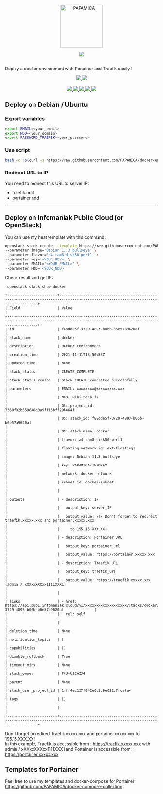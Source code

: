 <p align="center">
  <a href="https://papamica.com">
    <img src="https://zupimages.net/up/20/04/7vtd.png" width="140px" alt="PAPAMICA" />
  </a>
</p>

<p align="center">
  <a href="#"><img src="https://readme-typing-svg.herokuapp.com?center=true&vCenter=true&lines=Docker+environment;"></a>
</p>
<br />
    Deploy a docker environment with Portainer and Traefik easily !

<p align="center">
    <a href="https://github.com/PAPAMICA/docker-environment#deploy-on-debian--ubuntu"><img src="https://img.shields.io/badge/Deploy_on_Debian-%2341454A.svg?style=for-the-badge&logo=target&logoColor=white"> </a>
    <a href="https://github.com/PAPAMICA/docker-environment#deploy-on-infomaniak-public-cloud-or-openstack"><img src="https://img.shields.io/badge/Deploy_on_Infomaniak_Public_cloud_(openstack)-%2341454A.svg?style=for-the-badge&logo=target&logoColor=white"> </a>
    <br /><br />
    <a href="https://www.docker.com/"><img src="https://img.shields.io/badge/docker-%232496ED.svg?style=for-the-badge&logo=docker&logoColor=white"> </a>
    <a href="https://www.portainer.io/"><img src="https://img.shields.io/badge/portainer-%2313BEF9.svg?style=for-the-badge&logo=portainer&logoColor=white"> </a>
    <a href="https://traefik.io/traefik/"><img src="https://img.shields.io/badge/traefik_proxy-%231F93B1.svg?style=for-the-badge&logo=traefikmesh&logoColor=white"> </a>
    <a href="https://www.debian.org/index.fr.html"><img src="https://img.shields.io/badge/Debian-%23A81D33.svg?style=for-the-badge&logo=debian&logoColor=white"> </a>
    <a href="https://www.infomaniak.com/fr/hebergement/public-cloud"><img src="https://img.shields.io/badge/Openstack-%23ED1944.svg?style=for-the-badge&logo=openstack&logoColor=white"> </a>
    <br />
</p>

## Deploy on Debian / Ubuntu
### Export variables
```bash
export EMAIL=<your_email>
export NDD=<your_domain>
export PASSWORD_TRAEFIK=<your_password>
```

### Use script
```bash
bash -c "$(curl -s https://raw.githubusercontent.com/PAPAMICA/docker-environment/main/install-docker-environment.sh)"
```

### Redirect URL to IP
You need to redirect this URL to server IP:
- traefik.ndd
- portainer.ndd

---

## Deploy on Infomaniak Public Cloud (or OpenStack)
You can use my heat template with this command:
```bash
openstack stack create --template https://raw.githubusercontent.com/PAPAMICA/docker-environment/main/Heat-template/docker-environment.yml docker --wait \
--parameter image='Debian 11.3 bullseye' \
--parameter flavor='a4-ram8-disk50-perf1' \
--parameter key='<YOUR_KEY>' \
--parameter EMAIL='<YOUR_EMAIL>' \
--parameter NDD='<YOUR_NDD>'
```

Check result and get IP:
```console
 openstack stack show docker

+-----------------------+----------------------------------------------------------------------------------------------------------------------------------+
| Field                 | Value                                                                                                                            |
+-----------------------+----------------------------------------------------------------------------------------------------------------------------------+
| id                    | f88dde5f-3729-4893-b06b-b6e57a9620af                                                                                             |
| stack_name            | docker                                                                                                                           |
| description           | Docker Environment                                                                                                               |
| creation_time         | 2021-11-11T13:50:53Z                                                                                                             |
| updated_time          | None                                                                                                                             |
| stack_status          | CREATE_COMPLETE                                                                                                                  |
| stack_status_reason   | Stack CREATE completed successfully                                                                                              |
| parameters            | EMAIL: xxxxxxxx@xxxxxxxxx.xxx                                                                                                    |
|                       | NDD: wiki-tech.fr                                                                                                                |
|                       | OS::project_id: 7368f02b559648d0a9ff15bff29b464f                                                                                 |
|                       | OS::stack_id: f88dde5f-3729-4893-b06b-b6e57a9620af                                                                               |
|                       | OS::stack_name: docker                                                                                                           |
|                       | flavor: a4-ram8-disk50-perf1                                                                                                     |
|                       | floating_network_id: ext-floating1                                                                                               |
|                       | image: Debian 11.3 bullseye                                                                                                      |
|                       | key: PAPAMICA-INFOKEY                                                                                                            |
|                       | network: docker-network                                                                                                          |
|                       | subnet_id: docker-subnet                                                                                                         |
|                       |                                                                                                                                  |
| outputs               | - description: IP                                                                                                                |
|                       |   output_key: server_IP                                                                                                          |
|                       |   output_value: /!\ Don't forget to redirect traefik.xxxxx.xxx and portainer.xxxxx.xxx                                           |
|                       |     to 195.15.XXX.XX!                                                                                                            |
|                       | - description: Portainer URL                                                                                                     |
|                       |   output_key: portainer_url                                                                                                      |
|                       |   output_value: https://portainer.xxxxx.xxx                                                                                      |
|                       | - description: Traefik URL                                                                                                       |
|                       |   output_key: traefik_url                                                                                                        |
|                       |   output_value: https://traefik.xxxxx.xxx (admin / xXXxxXXXxx1111XXX1)                                                           |
|                       |                                                                                                                                  |
| links                 | - href: https://api.pub1.infomaniak.cloud/v1/xxxxxxxxxxxxxxxxxxx/stacks/docker/f88dde5f-3729-4893-b06b-b6e57a9620af              |
|                       |   rel: self                                                                                                                      |
|                       |                                                                                                                                  |
| deletion_time         | None                                                                                                                             |
| notification_topics   | []                                                                                                                               |
| capabilities          | []                                                                                                                               |
| disable_rollback      | True                                                                                                                             |
| timeout_mins          | None                                                                                                                             |
| stack_owner           | PCU-U2CAZJ4                                                                                                                      |
| parent                | None                                                                                                                             |
| stack_user_project_id | 1fff4ec137f842e0b1c9e022c7fcafa4                                                                                                 |
| tags                  | []                                                                                                                               |
|                       |                                                                                                                                  |
+-----------------------+----------------------------------------------------------------------------------------------------------------------------------+
```
Don't forget to redirect traefik.xxxxx.xxx and portainer.xxxxx.xxx to 195.15.XXX.XX!   
In this example, Traefik is accessible from : https://traefik.xxxxx.xxx with admin / xXXxxXXXxx1111XXX1 and Portainer is accessible from : https://portainer.xxxxx.xxx

## Templates for Portainer
Feel free to use my templates and docker-compose for Portainer: 
https://github.com/PAPAMICA/docker-compose-collection 

